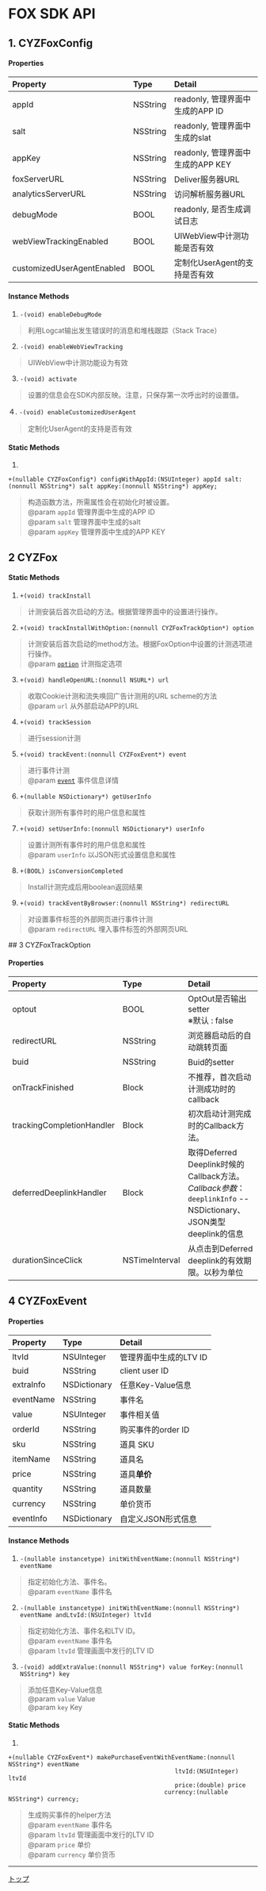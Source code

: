 # FOX SDK API

<div id="foxconfig"></div>

## 1. CYZFoxConfig

#### Properties
|Property|Type|Detail|
|:---|:---|:---|
|appId|NSString|readonly, 管理界面中生成的APP ID|
|salt|NSString|readonly, 管理界面中生成的slat|
|appKey|NSString|readonly, 管理界面中生成的APP KEY|
|foxServerURL|NSString|Deliver服务器URL|
|analyticsServerURL|NSString|访问解析服务器URL|
|debugMode|BOOL|readonly, 是否生成调试日志|
|webViewTrackingEnabled|BOOL|UIWebView中计测功能是否有效|
|customizedUserAgentEnabled|BOOL|定制化UserAgent的支持是否有效|

#### Instance Methods
1. `-(void) enableDebugMode`
> 利用Logcat输出发生错误时的消息和堆栈跟踪（Stack Trace）

2. `-(void) enableWebViewTracking`
> UIWebView中计测功能设为有效

3. `-(void) activate`
> 设置的信息会在SDK内部反映。注意，只保存第一次呼出时的设置值。

４. `-(void) enableCustomizedUserAgent`
> 定制化UserAgent的支持是否有效

#### Static Methods

1.
```objc
+(nullable CYZFoxConfig*) configWithAppId:(NSUInteger) appId salt:(nonnull NSString*) salt appKey:(nonnull NSString*) appKey;
```
> 构造函数方法，所需属性会在初始化时被设置。
> <br/>@param `appId` 管理界面中生成的APP ID
> <br/>@param `salt` 管理界面中生成的salt
> <br/>@param `appKey` 管理界面中生成的APP KEY


<div id="CYZFox"></div>

## 2 CYZFox

#### Static Methods

1. `+(void) trackInstall`
> 计测安装后首次启动的方法。根据管理界面中的设置进行操作。

2. `+(void) trackInstallWithOption:(nonnull CYZFoxTrackOption*) option`
> 计测安装后首次启动的method方法。根据FoxOption中设置的计测选项进行操作。
> <br/>@param [`option`](#CYZFoxTrackOption) 计测指定选项

3. `+(void) handleOpenURL:(nonnull NSURL*) url`
> 收取Cookie计测和流失唤回广告计测用的URL scheme的方法
> <br/>@param `url` 从外部启动APP的URL

4. `+(void) trackSession`
> 进行session计测

5. `+(void) trackEvent:(nonnull CYZFoxEvent*) event`
> 进行事件计测
> <br/>@param [`event`](#foxevent) 事件信息详情

6. `+(nullable NSDictionary*) getUserInfo`
> 获取计测所有事件时的用户信息和属性

7. `+(void) setUserInfo:(nonnull NSDictionary*) userInfo`
> 设置计测所有事件时的用户信息和属性
> <br/>@param `userInfo` 以JSON形式设置信息和属性

8. `+(BOOL) isConversionCompleted`
> Install计测完成后用boolean返回结果

9. `+(void) trackEventByBrowser:(nonnull NSString*) redirectURL`
> 对设置事件标签的外部网页进行事件计测
> <br/>@param `redirectURL` 埋入事件标签的外部网页URL


<div id="CYZFoxTrackOption"></div>
## 3 CYZFoxTrackOption

#### Properties
|Property|Type|Detail|
|:---|:---|:---|
|optout|BOOL|OptOut是否输出setter<br>※默认 : false|
|redirectURL|NSString|浏览器启动后的自动跳转页面|
|buid|NSString|Buid的setter|
|onTrackFinished|Block|不推荐，首次启动计测成功时的callback|
|trackingCompletionHandler|Block|初次启动计测完成时的Callback方法。|
|deferredDeeplinkHandler|Block|取得Deferred Deeplink时候的Callback方法。<br>_Callback参数_：<br>`deeplinkInfo` -- NSDictionary、JSON类型deeplink的信息|
|durationSinceClick|NSTimeInterval|从点击到Deferred deeplink的有效期限。以秒为单位|

<div id="foxevent"></div>

## 4 CYZFoxEvent

#### Properties
|Property|Type|Detail|
|:---|:---|:---|
|ltvId|NSUInteger|管理界面中生成的LTV ID|
|buid|NSString|client user ID|
|extraInfo|NSDictionary|任意Key-Value信息|
|eventName|NSString|事件名|
|value|NSUInteger|事件相关值|
|orderId|NSString|购买事件的order ID|
|sku|NSString|道具 SKU|
|itemName|NSString|道具名|
|price|NSString|道具**单价**|
|quantity|NSString|道具数量|
|currency|NSString|单价货币|
|eventInfo|NSDictionary|自定义JSON形式信息|

#### Instance Methods
1. `-(nullable instancetype) initWithEventName:(nonnull NSString*) eventName`
> 指定初始化方法、事件名。
> <br/>@param `eventName` 事件名

2. `-(nullable instancetype) initWithEventName:(nonnull NSString*) eventName andLtvId:(NSUInteger) ltvId`
> 指定初始化方法、事件名和LTV ID。
> <br/>@param `eventName` 事件名
> <br/>@param `ltvId` 管理画面中发行的LTV ID

3. `-(void) addExtraValue:(nonnull NSString*) value forKey:(nonnull NSString*) key`
> 添加任意Key-Value信息
> <br/>@param `value` Value
> <br/>@param `key` Key

#### Static Methods
1.
```objc
+(nullable CYZFoxEvent*) makePurchaseEventWithEventName:(nonnull NSString*) eventName
                                               ltvId:(NSUInteger) ltvId
                                               price:(double) price
                                            currency:(nullable NSString*) currency;
```
> 生成购买事件的helper方法
> <br/>@param `eventName` 事件名
> <br/>@param `ltvId` 管理画面中发行的LTV ID
> <br/>@param `price` 单价
> <br/>@param `currency` 单价货币


---
[トップ](../../README.md)
